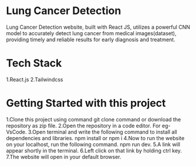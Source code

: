 # Lung Cancer Detection
Lung Cancer Detection website, built with React JS, utilizes a powerful CNN model to accurately detect lung cancer from medical images(dataset), providing timely and reliable results for early diagnosis and treatment.

# Tech Stack
1.React.js
2.Tailwindcss

# Getting Started with this project
1.Clone this project using command git clone command or download the repository as zip file.
2.Open the repository in a code editor. For eg- VsCode.
3.Open terminal and write the following command to install all dependencies and libraries. npm install or npm i
4.Now to run the website on your localhost, run the following command. npm run dev.
5.A link will appear shortly in the terminal.
6.Left click on that link by holding ctrl key.
7.The website will open in your default browser.
